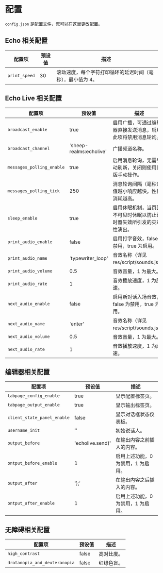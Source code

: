 # 配置

`config.json` 是配置文件，您可以在这里更改配置。

## Echo 相关配置
| 配置项 | 预设值 | 描述 |
| - | - | - |
| `print_speed` | 30 | 滚动速度，每个字符打印循环的延迟时间（毫秒），最小值为 4。 |

## Echo Live 相关配置
| 配置项 | 预设值 | 描述 |
| - | - | - |
| `broadcast_enable` | true | 启用广播，可通过编辑器直接发送消息，启用此项将禁用消息轮询。 |
| `broadcast_channel` | 'sheep-realms:echolive' | 广播频道名称。 |
| `messages_polling_enable` | true | 启用消息轮询，无需手动刷新，关闭则使用旧版手动操作。 |
| `messages_polling_tick` | 250 | 消息轮询间隔（毫秒），值越小响应越快，性能消耗越高。 |
| `sleep_enable` | true | 启用休眠机制，当页面不可见时休眠以防止计时器失效所引发的灾难性演出。 |
| `print_audio_enable` | false | 启用打字音效，false 为禁用，true 为启用。 |
| `print_audio_name` | 'typewriter_loop' | 音效名称（详见 res/script/sounds.js）。 |
| `print_audio_volume` | 0.5 | 音效音量，1 为最大。 |
| `print_audio_rate` | 1 | 音效播放速度，1 为原速。 |
| `next_audio_enable` | false | 启用新对话入场音效，false 为禁用，true 为启用。 |
| `next_audio_name` | 'enter' | 音效名称（详见 res/script/sounds.js）。 |
| `next_audio_volume` | 0.5 | 音效音量，1 为最大。 |
| `next_audio_rate` | 1 | 音效播放速度，1 为原速。 |

## 编辑器相关配置
| 配置项 | 预设值 | 描述 |
| - | - | - |
| `tabpage_config_enable` | true | 显示配置标签页。 |
| `tabpage_output_enable` | true | 显示输出标签页。 |
| `client_state_panel_enable` | false | 显示对话框状态仪表板。 |
| `username_init` | '' | 初始说话人。 |
| `output_before` | 'echolive.send(' | 在输出内容之前插入的内容。 |
| `ontput_before_enable` | 1 | 启用上述功能，0 为禁用，1 为启用。 |
| `output_after` | ');' | 在输出内容之后插入的内容。 |
| `ontput_after_enable` | 1 | 启用上述功能，0 为禁用，1 为启用。 |

## 无障碍相关配置
| 配置项 | 预设值 | 描述 |
| - | - | - |
| `high_contrast` | false | 高对比度。 |
| `drotanopia_and_deuteranopia` | false | 红绿色盲。 |